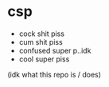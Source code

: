 # csp

- cock shit piss
- cum shit piss
- confused super p..idk
- cool super piss

(idk what this repo is / does)
